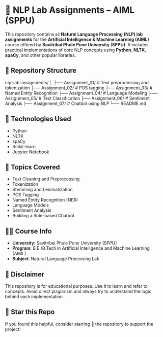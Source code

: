 # 🧠 NLP Lab Assignments – AIML (SPPU)

This repository contains all **Natural Language Processing (NLP) lab assignments** for the **Artificial Intelligence & Machine Learning (AIML)** course offered by **Savitribai Phule Pune University (SPPU)**. It includes practical implementations of core NLP concepts using **Python**, **NLTK**, **spaCy**, and other popular libraries.

## 📂 Repository Structure

nlp-lab-assignments/
│
├── Assignment_01/ # Text preprocessing and tokenization
├── Assignment_02/ # POS tagging
├── Assignment_03/ # Named Entity Recognition
├── Assignment_04/ # Language Modeling
├── Assignment_05/ # Text Classification
├── Assignment_06/ # Sentiment Analysis
├── Assignment_07/ # Chatbot using NLP
└── README.md


## 🔧 Technologies Used
- Python
- NLTK
- spaCy
- Scikit-learn
- Jupyter Notebook

## 📘 Topics Covered
- Text Cleaning and Preprocessing  
- Tokenization  
- Stemming and Lemmatization  
- POS Tagging  
- Named Entity Recognition (NER)  
- Language Models  
- Sentiment Analysis  
- Building a Rule-based Chatbot  

## 🧑‍🎓 Course Info
- **University**: Savitribai Phule Pune University (SPPU)  
- **Program**: B.E./B.Tech in Artificial Intelligence and Machine Learning (AIML)  
- **Subject**: Natural Language Processing Lab  

## 📌 Disclaimer
This repository is for educational purposes. Use it to learn and refer to concepts. Avoid direct plagiarism and always try to understand the logic behind each implementation.

## 🌟 Star this Repo
If you found this helpful, consider starring 🌟 the repository to support the project!